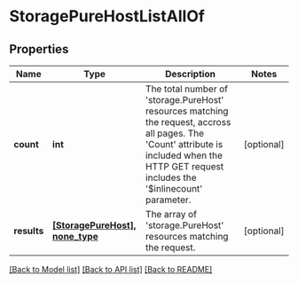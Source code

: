 # StoragePureHostListAllOf

## Properties
Name | Type | Description | Notes
------------ | ------------- | ------------- | -------------
**count** | **int** | The total number of &#39;storage.PureHost&#39; resources matching the request, accross all pages. The &#39;Count&#39; attribute is included when the HTTP GET request includes the &#39;$inlinecount&#39; parameter. | [optional] 
**results** | [**[StoragePureHost], none_type**](StoragePureHost.md) | The array of &#39;storage.PureHost&#39; resources matching the request. | [optional] 

[[Back to Model list]](../README.md#documentation-for-models) [[Back to API list]](../README.md#documentation-for-api-endpoints) [[Back to README]](../README.md)


